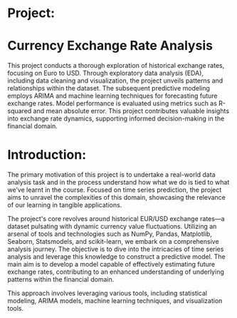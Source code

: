 # Project:
# Currency Exchange Rate Analysis
This project conducts a thorough exploration of historical exchange rates, focusing on Euro to USD. Through exploratory data analysis (EDA), including data cleaning and visualization, the project unveils patterns and relationships within the dataset. The subsequent predictive modeling employs ARIMA and machine learning techniques for forecasting future exchange rates. Model performance is evaluated using metrics such as R-squared and mean absolute error. This project contributes valuable insights into exchange rate dynamics, supporting informed decision-making in the financial domain.

# Introduction:
The primary motivation of this project is to undertake a real-world data analysis task and in the process understand how what we do is tied to what we’ve learnt in the course. Focused on time series prediction, the project aims to unravel the complexities of this domain, showcasing the relevance of our learning in tangible applications.

The project's core revolves around historical EUR/USD exchange rates—a dataset pulsating with dynamic currency value fluctuations. Utilizing an arsenal of tools and technologies such as NumPy, Pandas, Matplotlib, Seaborn, Statsmodels, and scikit-learn, we embark on a comprehensive analysis journey. The objective is to dive into the intricacies of time series analysis and leverage this knowledge to construct a predictive model. The main aim is to develop a model capable of effectively estimating future
exchange rates, contributing to an enhanced understanding of underlying patterns within the financial domain.

This approach involves leveraging various tools, including statistical modeling, ARIMA models, machine learning techniques, and visualization tools. 




